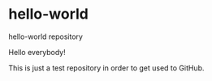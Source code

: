# hello-world
hello-world repository

Hello everybody!

This is just a test repository in order to get used to GitHub.
